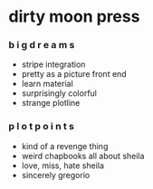 <h1>dirty moon press</h1>

<h3>b i g d r e a m s</h3>
<ul>
  <li>stripe integration</li>
  <li>pretty as a picture front end</li>
  <li>learn material</li>
  <li>surprisingly colorful</li>
  <li>strange plotline</li>
</ul>

<h3>p l o t p o i n t s</h3>
<ul>
  <li>kind of a revenge thing</li>
  <li>weird chapbooks all about sheila</li>
  <li>love, miss, hate sheila</li>
  <li>sincerely gregorio</li>
</ul>